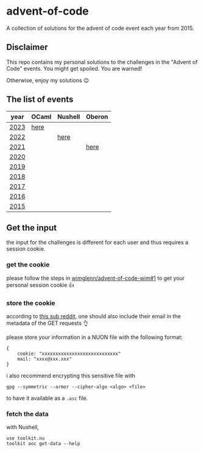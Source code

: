 # advent-of-code
A collection of solutions for the advent of code event each year from 2015.

## Disclaimer
This repo contains my personal solutions to the challenges in the "Advent of Code" events.
You might get spoiled.
You are warned!

Otherwise, enjoy my solutions :wink:

## The list of events
| year                                  | OCaml              | Nushell                                                                       | Oberon                                                                 |
| ------------------------------------- | ------------------ | ----------------------------------------------------------------------------- | ---------------------------------------------------------------------- |
| [2023](https://adventofcode.com/2023) | [here](2023/ocaml) |                                                                               |                                                                        |
| [2022](https://adventofcode.com/2022) |                    | [here](https://github.com/amtoine/advent-of-code/tree/2022/solutions/nushell) |                                                                        |
| [2021](https://adventofcode.com/2021) |                    |                                                                               | [here](https://github.com/amtoine/advent-of-code/tree/2021/challenges) |
| [2020](https://adventofcode.com/2020) |                    |                                                                               |                                                                        |
| [2019](https://adventofcode.com/2019) |                    |                                                                               |                                                                        |
| [2018](https://adventofcode.com/2018) |                    |                                                                               |                                                                        |
| [2017](https://adventofcode.com/2017) |                    |                                                                               |                                                                        |
| [2016](https://adventofcode.com/2016) |                    |                                                                               |                                                                        |
| [2015](https://adventofcode.com/2015) |                    |                                                                               |                                                                        |

## Get the input
the input for the challenges is different for each user and thus requires a session cookie.

### get the cookie
please follow the steps in [wimglenn/advent-of-code-wim#1](https://github.com/wimglenn/advent-of-code-wim/issues/1) to get your personal session cookie :thumbsup:

### store the cookie
according to [this sub reddit](https://www.reddit.com/r/adventofcode/comments/z9dhtd/please_include_your_contact_info_in_the_useragent/),
one should also include their email in the metadata of the GET requests :ok_hand:

please store your information in a NUON file with the following format:
```nushell
{
    cookie: "xxxxxxxxxxxxxxxxxxxxxxxxxxxx"
    mail: "xxxx@xxx.xxx"
}
```

i also recommend encrypting this sensitive file with
```shell
gpg --symmetric --armor --cipher-algo <algo> <file>
```
to have it available as a `.asc` file.

### fetch the data
with Nushell,
```nushell
use toolkit.nu
toolkit aoc get-data --help
```
